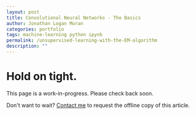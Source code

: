 ```yaml
---
layout: post
title: Convolutional Neural Networks - The Basics
author: Jonathan Logan Moran
categories: portfolio
tags: machine-learning python ipynb 
permalink: /unsupervised-learning-with-the-EM-algorithm
description: ""
---
```


# Hold on tight.
This page is a work-in-progress. Please check back soon.


Don't want to wait? [Contact me](jonathanlmoran.com/contact) to request the offline copy of this article.

